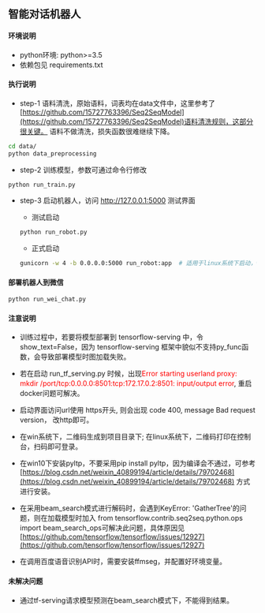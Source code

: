 ## 智能对话机器人
#### 环境说明
* python环境: python>=3.5
* 依赖包见 requirements.txt

#### 执行说明
* step-1 语料清洗，原始语料，词表均在data文件中，这里参考了 [https://github.com/15727763396/Seq2SeqModel](https://github.com/15727763396/Seq2SeqModel)语料清洗规则，这部分很关键。
语料不做清洗，损失函数很难继续下降。
```bash
cd data/
python data_preprocessing
```

* step-2 训练模型，参数可通过命令行修改

 ```bash
python run_train.py
 ```

* step-3 启动机器人，访问 http://127.0.0.1:5000 测试界面

  * 测试启动
  
   ```bash
   python run_robot.py
   ```
  
  * 正式启动
  
  ```bash
  gunicorn -w 4 -b 0.0.0.0:5000 run_robot:app  # 适用于linux系统下启动，win下会报错ModuleNotFoundError: No module named 'pwd'
  ```
  
#### 部署机器人到微信

```bash
python run_wei_chat.py
```

#### 注意说明
 
  * 训练过程中，若要将模型部署到 tensorflow-serving 中，令show_text=False，因为 tensorflow-serving 框架中貌似不支持py_func函数，会导致部署模型时图加载失败。
 
  * 若在启动 run_tf_serving.py 时候，出现<font color="red">Error starting userland proxy: mkdir /port/tcp:0.0.0.0:8501:tcp:172.17.0.2:8501: input/output error</font>, 重启docker问题可解决。
  
  * 启动界面访问url使用 https开头, 则会出现 code 400, message Bad request version， 改http即可。
  
  * 在win系统下，二维码生成到项目目录下; 在linux系统下，二维码打印在控制台，扫码即可登录。
  
  * 在win10下安装pyltp，不要采用pip install pyltp，因为编译会不通过，可参考 [https://blog.csdn.net/weixin_40899194/article/details/79702468](https://blog.csdn.net/weixin_40899194/article/details/79702468) 方式进行安装。
  
  * 在采用beam_search模式进行解码时，会遇到KeyError: 'GatherTree'的问题，则在加载模型时加入 from tensorflow.contrib.seq2seq.python.ops import beam_search_ops可解决此问题，具体原因见 [https://github.com/tensorflow/tensorflow/issues/12927](https://github.com/tensorflow/tensorflow/issues/12927)
  
  * 在调用百度语音识别API时，需要安装ffmseg，并配置好环境变量。
  
#### 未解决问题
  *  通过tf-serving请求模型预测在beam_search模式下，不能得到结果。
 